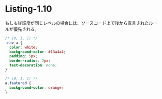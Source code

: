# Listing-1.10

もしも詳細度が同じレベルの場合には、ソースコード上で後から宣言されたルールが優先される。

```css
/* (0, 1, 1) */
.nav a {
  color: white;
  background-color: #13a4a4;
  padding: 5px;
  border-radius: 2px;
  text-decoration: none;
}

/* (0, 1, 1) */
a.featured {
  background-color: orange;
}
```
